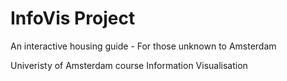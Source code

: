 # InfoVis Project
An interactive housing guide - For those unknown to Amsterdam

Univeristy of Amsterdam course Information Visualisation
